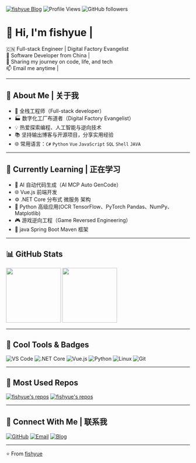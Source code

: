 [![fishyue Blog](https://img.shields.io/badge/Fishyue-Blog-yellow?style=flat-square&logo=ghost)](https://github.com/yuzhupeng/)
![Profile Views](https://visitor-badge.laobi.icu/badge?page_id=fishyues)
![GitHub followers](https://img.shields.io/github/followers/yuzhupeng?style=social)

# 👋 Hi, I'm **fishyue** | 

🇨🇳 Full-stack Engineer | Digital Factory Evangelist  
🎯 Software Developer from China |  
🌟 Sharing my journey on code, life, and tech  
📫 Email me anytime |   

---

## 🚀 About Me | 关于我

- 🔧 全栈工程师（Full-stack developer）
- 🏭 数字化工厂布道者（Digital Factory Evangelist）
- 💡 热爱探索编程、人工智能与逆向技术
- 📚 坚持输出博客与开源项目，分享实用经验
- 🌐 常用语言：`C#` `Python` `Vue` `JavaScript` `SQL` `Shell` `JAVA` 

---

## 🌱 Currently Learning | 正在学习

- 🤖 AI 自动代码生成（AI MCP Auto GenCode）
- 🌐 Vue.js 前端开发
- ⚙️ .NET Core 分布式 微服务 架构 
- 🐍 Python 高级应用(OCR TensorFlow、PyTorch Pandas、NumPy、Matplotlib)
- 🎮 游戏逆向工程（Game Reversed Engineering）
- 🌱 java Spring Boot Maven 框架
---

## 📊 GitHub Stats

<img align="" height="150px" src="https://github-readme-stats.vercel.app/api?username=yuzhupeng&hide_title=true&hide_border=true&show_icons=true&include_all_commits=true&line_height=21&bg_color=0,EC6C6C,FFD479,FFFC79,73FA79&theme=graywhite" />
<img align="" height="150px" src="https://github-readme-stats.vercel.app/api/top-langs/?username=yuzhupeng&hide_title=true&hide_border=true&layout=compact&bg_color=0,73FA79,73FDFF,D783FF&theme=graywhite" />

---

## 🎯 Cool Tools & Badges

![VS Code](https://img.shields.io/badge/-VSCode-007ACC?style=flat-square&logo=visual-studio-code)
![.NET Core](https://img.shields.io/badge/-.NETCore-5C2D91?style=flat-square&logo=dotnet)
![Vue.js](https://img.shields.io/badge/-Vue.js-4FC08D?style=flat-square&logo=vue.js)
![Python](https://img.shields.io/badge/-Python-3776AB?style=flat-square&logo=python)
![Linux](https://img.shields.io/badge/-Linux-FCC624?style=flat-square&logo=linux)
![Git](https://img.shields.io/badge/-Git-F05032?style=flat-square&logo=git)

---

## 🧠 Most Used Repos

[![fishyue's repos](https://github-readme-stats.vercel.app/api/pin/?username=yuzhupeng&repo=your-repo-name&theme=tokyonight)](https://github.com/yuzhupeng/your-repo-name)
[![fishyue's repos](https://github-readme-stats.vercel.app/api/pin/?username=yuzhupeng&repo=your-second-repo&theme=tokyonight)](https://github.com/yuzhupeng/your-second-repo)

---

## 🔗 Connect With Me | 联系我

[![GitHub](https://img.shields.io/badge/GitHub-000?style=flat-square&logo=github)](https://github.com/yuzhupeng)
[![Email](https://img.shields.io/badge/Email-D14836?style=flat-square&logo=gmail&logoColor=white)](mailto:your-email@example.com)
[![Blog](https://img.shields.io/badge/-Blog-yellow?style=flat-square&logo=ghost)](https://github.com/yuzhupeng/)

---

⭐️ From [fishyue](https://github.com/yuzhupeng)
